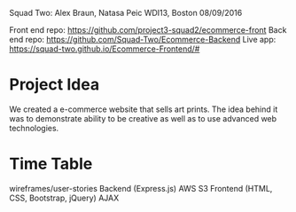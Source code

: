 Squad Two: Alex Braun, Natasa Peic WDI13, Boston 08/09/2016

Front end repo: https://github.com/project3-squad2/ecommerce-front
Back end repo: https://github.com/Squad-Two/Ecommerce-Backend
Live app: https://squad-two.github.io/Ecommerce-Frontend/#


# Project Idea

We created a e-commerce website that sells art prints. The idea behind it was to demonstrate ability to be creative as well as to use advanced web technologies.




# Time Table

wireframes/user-stories
Backend (Express.js)
AWS S3
Frontend (HTML, CSS, Bootstrap, jQuery)
AJAX

